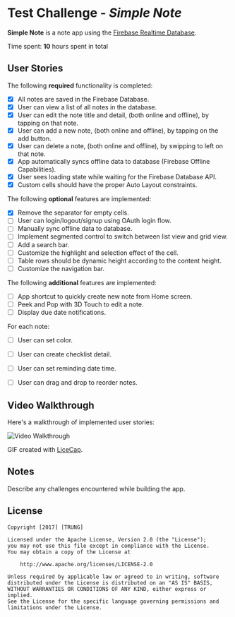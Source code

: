 # Test Challenge - *Simple Note*

**Simple Note** is a note app using the [Firebase Realtime Database](https://firebase.google.com/docs/database/).

Time spent: **10** hours spent in total

## User Stories

The following **required** functionality is completed:

- [x] All notes are saved in the Firebase Database.
- [x] User can view a list of all notes in the database.
- [x] User can edit the note title and detail, (both online and offline), by tapping on that note. 
- [x] User can add a new note, (both online and offline), by tapping on the add button.
- [x] User can delete a note, (both online and offline), by swipping to left on that note.
- [x] App automatically syncs offline data to database (Firebase Offline Capabilities).
- [x] User sees loading state while waiting for the Firebase Database API.
- [x] Custom cells should have the proper Auto Layout constraints.

The following **optional** features are implemented:

- [x] Remove the separator for empty cells.
- [ ] User can login/logout/signup using OAuth login flow.
- [ ] Manually sync offline data to database.
- [ ] Implement segmented control to switch between list view and grid view.
- [ ] Add a search bar.
- [ ] Customize the highlight and selection effect of the cell.
- [ ] Table rows should be dynamic height according to the content height.
- [ ] Customize the navigation bar.

The following **additional** features are implemented:

- [ ] App shortcut to quickly create new note from Home screen.
- [ ] Peek and Pop with 3D Touch to edit a note.
- [ ] Display due date notifications.

For each note:
- [ ] User can set color.
- [ ] User can create checklist detail.
- [ ] User can set reminding date time.
- [ ] User can drag and drop to reorder notes.



## Video Walkthrough

Here's a walkthrough of implemented user stories:

<img src='http://i.imgur.com/link/to/your/gif/file.gif' title='Video Walkthrough' width='' alt='Video Walkthrough' />

GIF created with [LiceCap](http://www.cockos.com/licecap/).

## Notes

Describe any challenges encountered while building the app.

## License

    Copyright [2017] [TRUNG]

    Licensed under the Apache License, Version 2.0 (the "License");
    you may not use this file except in compliance with the License.
    You may obtain a copy of the License at

        http://www.apache.org/licenses/LICENSE-2.0

    Unless required by applicable law or agreed to in writing, software
    distributed under the License is distributed on an "AS IS" BASIS,
    WITHOUT WARRANTIES OR CONDITIONS OF ANY KIND, either express or implied.
    See the License for the specific language governing permissions and
    limitations under the License.
